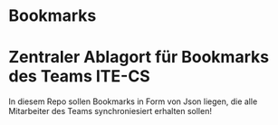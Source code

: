 # Bookmarks

# Zentraler Ablagort für Bookmarks des Teams ITE-CS

In diesem Repo sollen Bookmarks in Form von Json liegen, die alle Mitarbeiter des Teams synchroniesiert erhalten sollen!